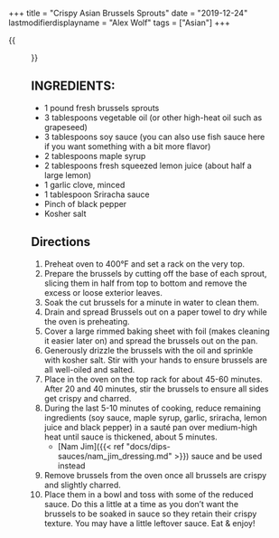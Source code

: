 +++
title = "Crispy Asian Brussels Sprouts"
date = "2019-12-24"
lastmodifierdisplayname = "Alex Wolf"
tags = ["Asian"]
+++

{{<figure src="/images/Crispy-Asian-Brussels-Sprouts-5.jpg">}}


## INGREDIENTS:

* 1 pound fresh brussels sprouts
* 3 tablespoons vegetable oil (or other high-heat oil such as grapeseed)
* 3 tablespoons soy sauce (you can also use fish sauce here if you want something with a bit more flavor)
* 2 tablespoons maple syrup
* 2 tablespoons fresh squeezed lemon juice (about half a large lemon)
* 1 garlic clove, minced
* 1 tablespoon Sriracha sauce
* Pinch of black pepper
* Kosher salt

## Directions

1. Preheat oven to 400°F and set a rack on the very top.
2. Prepare the brussels by cutting off the base of each sprout, slicing them in half from top to bottom and remove the excess or loose exterior leaves.
3. Soak the cut brussels for a minute in water to clean them.
4. Drain and spread Brussels out on a paper towel to dry while the oven is preheating.
5. Cover a large rimmed baking sheet with foil (makes cleaning it easier later on) and spread the brussels out on the pan.
6. Generously drizzle the brussels with the oil and sprinkle with kosher salt. Stir with your hands to ensure brussels are all well-oiled and salted.
7. Place in the oven on the top rack for about 45-60 minutes. After 20 and 40 minutes, stir the brussels to ensure all sides get crispy and charred.
8. During the last 5-10 minutes of cooking, reduce remaining ingredients (soy sauce, maple syrup, garlic, sriracha, lemon juice and black pepper) in a sauté pan over medium-high heat until sauce is thickened, about 5 minutes.
    * [Nam Jim]({{< ref "docs/dips-sauces/nam_jim_dressing.md" >}}) sauce and be used instead
9. Remove brussels from the oven once all brussels are crispy and slightly charred.
10. Place them in a bowl and toss with some of the reduced sauce. Do this a little at a time as you don’t want the brussels to be soaked in sauce so they retain their crispy texture. You may have a little leftover sauce. Eat & enjoy!
